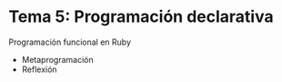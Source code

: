 # Tema 5: Programación declarativa

Programación funcional en Ruby

  * Metaprogramación
  * Reflexión
